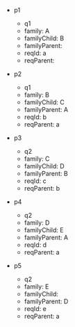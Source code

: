 - p1
  - q1
  - family: A
  - familyChild: B
  - familyParent: 
  - reqId: a
  - reqParent: 


- p2
  - q1
  - family: B
  - familyChild: C
  - familyParent: A
  - reqId: b
  - reqParent: a



- p3
  - q2
  - family: C
  - familyChild: D
  - familyParent: B
  - reqId: c
  - reqParent: b



- p4
  - q2
  - family: D
  - familyChild: E
  - familyParent: A
  - reqId: d
  - reqParent: a



- p5
  - q2
  - family: E
  - familyChild: 
  - familyParent: D
  - reqId: e
  - reqParent: a

